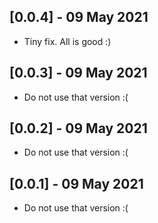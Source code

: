 ## [0.0.4] - 09 May 2021
* Tiny fix. All is good :) 

## [0.0.3] - 09 May 2021
* Do not use that version :( 

## [0.0.2] - 09 May 2021
* Do not use that version :(

## [0.0.1] - 09 May 2021
* Do not use that version :(

